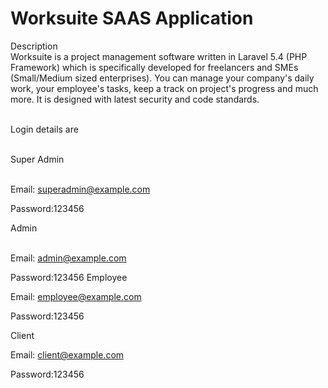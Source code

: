 # Worksuite SAAS Application

Description<br>
Worksuite is a project management software written in Laravel 5.4 (PHP Framework) which is specifically developed for freelancers and SMEs (Small/Medium sized enterprises). You can manage your company's daily work, your employee's tasks, keep a track on project's progress and much more. It is designed with latest security and code standards.


<br>
Login details are<br><br>
 
Super Admin<br><br>

Email: superadmin@example.com<br>

Password:123456
                
Admin<br><br>

Email: admin@example.com<br>

Password:123456
Employee<br>

Email: employee@example.com<br>

Password:123456

Client

Email: client@example.com<br>

Password:123456
